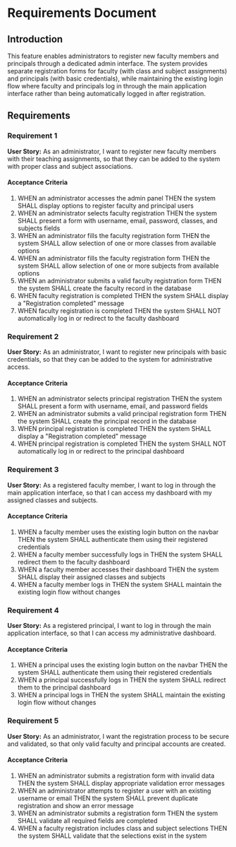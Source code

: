 # Requirements Document

## Introduction

This feature enables administrators to register new faculty members and principals through a dedicated admin interface. The system provides separate registration forms for faculty (with class and subject assignments) and principals (with basic credentials), while maintaining the existing login flow where faculty and principals log in through the main application interface rather than being automatically logged in after registration.

## Requirements

### Requirement 1

**User Story:** As an administrator, I want to register new faculty members with their teaching assignments, so that they can be added to the system with proper class and subject associations.

#### Acceptance Criteria

1. WHEN an administrator accesses the admin panel THEN the system SHALL display options to register faculty and principal users
2. WHEN an administrator selects faculty registration THEN the system SHALL present a form with username, email, password, classes, and subjects fields
3. WHEN an administrator fills the faculty registration form THEN the system SHALL allow selection of one or more classes from available options
4. WHEN an administrator fills the faculty registration form THEN the system SHALL allow selection of one or more subjects from available options
5. WHEN an administrator submits a valid faculty registration form THEN the system SHALL create the faculty record in the database
6. WHEN faculty registration is completed THEN the system SHALL display a "Registration completed" message
7. WHEN faculty registration is completed THEN the system SHALL NOT automatically log in or redirect to the faculty dashboard

### Requirement 2

**User Story:** As an administrator, I want to register new principals with basic credentials, so that they can be added to the system for administrative access.

#### Acceptance Criteria

1. WHEN an administrator selects principal registration THEN the system SHALL present a form with username, email, and password fields
2. WHEN an administrator submits a valid principal registration form THEN the system SHALL create the principal record in the database
3. WHEN principal registration is completed THEN the system SHALL display a "Registration completed" message
4. WHEN principal registration is completed THEN the system SHALL NOT automatically log in or redirect to the principal dashboard

### Requirement 3

**User Story:** As a registered faculty member, I want to log in through the main application interface, so that I can access my dashboard with my assigned classes and subjects.

#### Acceptance Criteria

1. WHEN a faculty member uses the existing login button on the navbar THEN the system SHALL authenticate them using their registered credentials
2. WHEN a faculty member successfully logs in THEN the system SHALL redirect them to the faculty dashboard
3. WHEN a faculty member accesses their dashboard THEN the system SHALL display their assigned classes and subjects
4. WHEN a faculty member logs in THEN the system SHALL maintain the existing login flow without changes

### Requirement 4

**User Story:** As a registered principal, I want to log in through the main application interface, so that I can access my administrative dashboard.

#### Acceptance Criteria

1. WHEN a principal uses the existing login button on the navbar THEN the system SHALL authenticate them using their registered credentials
2. WHEN a principal successfully logs in THEN the system SHALL redirect them to the principal dashboard
3. WHEN a principal logs in THEN the system SHALL maintain the existing login flow without changes

### Requirement 5

**User Story:** As an administrator, I want the registration process to be secure and validated, so that only valid faculty and principal accounts are created.

#### Acceptance Criteria

1. WHEN an administrator submits a registration form with invalid data THEN the system SHALL display appropriate validation error messages
2. WHEN an administrator attempts to register a user with an existing username or email THEN the system SHALL prevent duplicate registration and show an error message
3. WHEN an administrator submits a registration form THEN the system SHALL validate all required fields are completed
4. WHEN a faculty registration includes class and subject selections THEN the system SHALL validate that the selections exist in the system